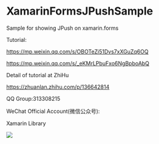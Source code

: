 # XamarinFormsJPushSample
Sample for showing JPush on xamarin.forms 

Tutorial:

https://mp.weixin.qq.com/s/OBOTeZi51Dvs7xXGuZq6OQ

https://mp.weixin.qq.com/s/_eKMrLPbuFxo6NgBpboAbQ

Detail of tutorial at ZhiHu

https://zhuanlan.zhihu.com/p/136642814

QQ Group:313308215

WeChat Official Account(微信公众号):

Xamarin Library

<img src="https://github.com/jingliancui/XamarinAndroidJPush/blob/master/Images/wechatqrcode.jpg?raw=true"/>

